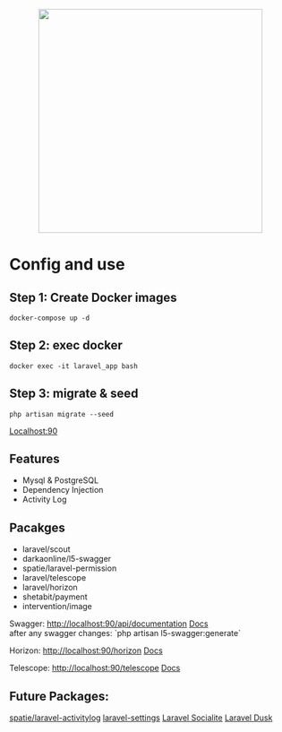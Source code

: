 <p align="center">
    <a href="https://laravel.com" target="_blank">
        <img src="https://raw.githubusercontent.com/laravel/art/master/logo-lockup/5%20SVG/2%20CMYK/1%20Full%20Color/laravel-logolockup-cmyk-red.svg" width="400">
    </a>
</p>

# Config and use
## Step 1: Create Docker images

```
docker-compose up -d
```
## Step 2: exec docker

```
docker exec -it laravel_app bash
```

## Step 3: migrate & seed
```
php artisan migrate --seed
```

<!-- ## and then:
```
npm run dev -- --host
``` -->
<a href="http://localhost:90" target="_blank">Localhost:90</a>


## Features
- Mysql & PostgreSQL
- Dependency Injection
- Activity Log

## Pacakges
* laravel/scout
* darkaonline/l5-swagger
* spatie/laravel-permission
* laravel/telescope
* laravel/horizon
* shetabit/payment
* intervention/image

<p>
Swagger: <a href="http://localhost:90/api/documentation" target="_blank">http://localhost:90/api/documentation</a> <a href="https://swagger.io/docs/">Docs</a><br>
after any swagger changes: `php artisan l5-swagger:generate`
</p>

<p>
    Horizon: <a href="http://localhost:90/horizon" target="_blank">http://localhost:90/horizon</a> <a href="https://laravel.com/docs/11.x/horizon" target="_blank">Docs</a>
</p>

<p>
    Telescope: <a href="http://localhost:90/telescope">http://localhost:90/telescope</a> <a href="https://laravel.com/docs/11.x/telescope">Docs</a>
</p>

## Future Packages:
[spatie/laravel-activitylog](https://github.com/spatie/laravel-activitylog)
[laravel-settings](https://github.com/spatie/laravel-settings)
[Laravel Socialite](https://github.com/spatie/laravel-settings)
[Laravel Dusk](https://laravel.com/docs/11.x/dusk)
